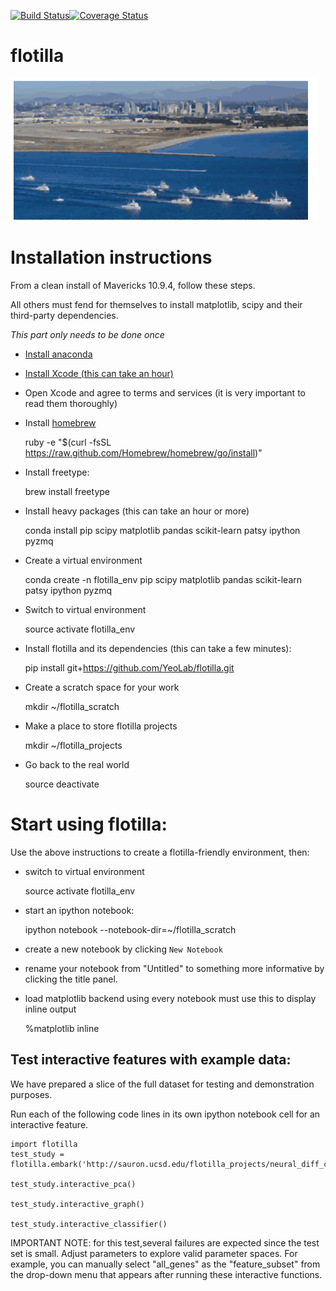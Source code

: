 [![Build Status](https://travis-ci.org/YeoLab/flotilla.svg?branch=master)](https://travis-ci.org/YeoLab/flotilla)[![Coverage Status](https://img.shields.io/coveralls/YeoLab/flotilla.svg)](https://coveralls.io/r/YeoLab/flotilla?branch=master)

flotilla
========

![flotilla Logo](flotilla.png)

Installation instructions
=========================

From a clean install of Mavericks 10.9.4, follow these steps.

All others must fend for themselves to install matplotlib, scipy and their third-party dependencies.

 *This part only needs to be done once*

 * [Install anaconda](https://store.continuum.io/cshop/anaconda/)
 * [Install Xcode (this can take an hour)](https://itunes.apple.com/us/app/xcode/id497799835?mt=12)
 * Open Xcode and agree to terms and services (it is very important to read them thoroughly)
 * Install [homebrew](http://brew.sh/)


    ruby -e "$(curl -fsSL https://raw.github.com/Homebrew/homebrew/go/install)"


 * Install freetype:


    brew install freetype


 * Install heavy packages (this can take an hour or more)


    conda install pip scipy matplotlib pandas scikit-learn patsy ipython pyzmq


 * Create a virtual environment


    conda create -n flotilla_env pip scipy matplotlib pandas scikit-learn patsy ipython pyzmq


 * Switch to virtual environment


    source activate flotilla_env


 * Install flotilla and its dependencies (this can take a few minutes):


    pip install git+https://github.com/YeoLab/flotilla.git


 * Create a scratch space for your work


    mkdir ~/flotilla_scratch


 * Make a place to store flotilla projects


    mkdir ~/flotilla_projects


 * Go back to the real world



    source deactivate


Start using flotilla:
=====================

 Use the above instructions to create a flotilla-friendly environment, then:

 * switch to virtual environment


    source activate flotilla_env


 * start an ipython notebook:


    ipython notebook --notebook-dir=~/flotilla_scratch


 * create a new notebook by clicking `New Notebook`
 * rename your notebook from "Untitled" to something more informative by clicking the title panel.
 * load matplotlib backend using every notebook must use this to display inline output


    %matplotlib inline

Test interactive features with example data:
------------

We have prepared a slice of the full dataset for testing and demonstration purposes.

Run each of the following code lines in its own ipython notebook cell for an interactive feature.

    import flotilla
    test_study = flotilla.embark('http://sauron.ucsd.edu/flotilla_projects/neural_diff_chr22/datapackage.json')

    test_study.interactive_pca()

    test_study.interactive_graph()

    test_study.interactive_classifier()

IMPORTANT NOTE: for this test,several failures are expected since the test set is small.
Adjust parameters to explore valid parameter spaces.
For example, you can manually select "all_genes" as the "feature_subset"
from the drop-down menu that appears after running these interactive functions.


